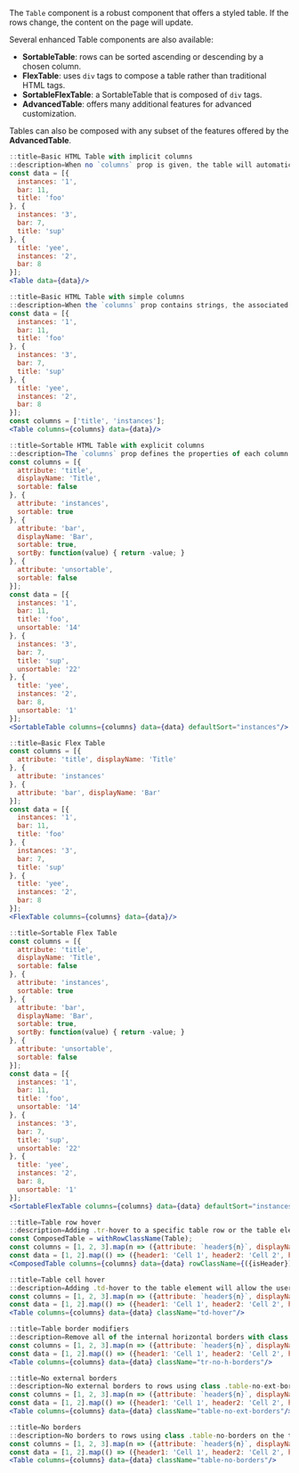 The `Table` component is a robust component that offers a styled table. If the rows change, the content on the page will update.

Several enhanced Table components are also available:
* **SortableTable**: rows can be sorted ascending or descending by a chosen column.
* **FlexTable**: uses `div` tags to compose a table rather than traditional HTML tags.
* **SortableFlexTable**: a SortableTable that is composed of `div` tags.
* **AdvancedTable**: offers many additional features for advanced customization.

Tables can also be composed with any subset of the features offered by the **AdvancedTable**.

```jsx harmony
::title=Basic HTML Table with implicit columns
::description=When no `columns` prop is given, the table will automatically determine the columns and column headers based on the keys of `data`.
const data = [{
  instances: '1',
  bar: 11,
  title: 'foo'
}, {
  instances: '3',
  bar: 7,
  title: 'sup'
}, {
  title: 'yee',
  instances: '2',
  bar: 8
}];
<Table data={data}/>
```

```jsx harmony
::title=Basic HTML Table with simple columns
::description=When the `columns` prop contains strings, the associated data will be shown in the data in the order provided.
const data = [{
  instances: '1',
  bar: 11,
  title: 'foo'
}, {
  instances: '3',
  bar: 7,
  title: 'sup'
}, {
  title: 'yee',
  instances: '2',
  bar: 8
}];
const columns = ['title', 'instances'];
<Table columns={columns} data={data}/>
```

```jsx harmony
::title=Sortable HTML Table with explicit columns
::description=The `columns` prop defines the properties of each column. This allows for more complex table behavior, such as sorting.
const columns = [{
  attribute: 'title',
  displayName: 'Title',
  sortable: false
}, {
  attribute: 'instances',
  sortable: true
}, {
  attribute: 'bar',
  displayName: 'Bar',
  sortable: true,
  sortBy: function(value) { return -value; }
}, {
  attribute: 'unsortable',
  sortable: false
}];
const data = [{
  instances: '1',
  bar: 11,
  title: 'foo',
  unsortable: '14'
}, {
  instances: '3',
  bar: 7,
  title: 'sup',
  unsortable: '22'
}, {
  title: 'yee',
  instances: '2',
  bar: 8,
  unsortable: '1'
}];
<SortableTable columns={columns} data={data} defaultSort="instances"/>
```

```jsx harmony
::title=Basic Flex Table
const columns = [{
  attribute: 'title', displayName: 'Title'
}, {
  attribute: 'instances'
}, {
  attribute: 'bar', displayName: 'Bar'
}];
const data = [{
  instances: '1',
  bar: 11,
  title: 'foo'
}, {
  instances: '3',
  bar: 7,
  title: 'sup'
}, {
  title: 'yee',
  instances: '2',
  bar: 8
}];
<FlexTable columns={columns} data={data}/>
```

```jsx harmony
::title=Sortable Flex Table
const columns = [{
  attribute: 'title',
  displayName: 'Title',
  sortable: false
}, {
  attribute: 'instances',
  sortable: true
}, {
  attribute: 'bar',
  displayName: 'Bar',
  sortable: true,
  sortBy: function(value) { return -value; }
}, {
  attribute: 'unsortable',
  sortable: false
}];
const data = [{
  instances: '1',
  bar: 11,
  title: 'foo',
  unsortable: '14'
}, {
  instances: '3',
  bar: 7,
  title: 'sup',
  unsortable: '22'
}, {
  title: 'yee',
  instances: '2',
  bar: 8,
  unsortable: '1'
}];
<SortableFlexTable columns={columns} data={data} defaultSort="instances"/>
```

```jsx harmony
::title=Table row hover
::description=Adding .tr-hover to a specific table row or the table element itself will add the hover effect.
const ComposedTable = withRowClassName(Table);
const columns = [1, 2, 3].map(n => ({attribute: `header${n}`, displayName: `Header ${n}`}));
const data = [1, 2].map(() => ({header1: 'Cell 1', header2: 'Cell 2', header3: 'Cell 3'}));
<ComposedTable columns={columns} data={data} rowClassName={({isHeader}) => !isHeader && 'tr-hover'}/>
```

```jsx harmony
::title=Table cell hover
::description=Adding .td-hover to the table element will allow the user to highlight individual cells.
const columns = [1, 2, 3].map(n => ({attribute: `header${n}`, displayName: `Header ${n}`}));
const data = [1, 2].map(() => ({header1: 'Cell 1', header2: 'Cell 2', header3: 'Cell 3'}));
<Table columns={columns} data={data} className="td-hover"/>
```

```jsx harmony
::title=Table border modifiers
::description=Remove all of the internal horizontal borders with class .tr-no-h-borders applied to the table row or the table element.
const columns = [1, 2, 3].map(n => ({attribute: `header${n}`, displayName: `Header ${n}`}));
const data = [1, 2].map(() => ({header1: 'Cell 1', header2: 'Cell 2', header3: 'Cell 3'}));
<Table columns={columns} data={data} className="tr-no-h-borders"/>
```

```jsx harmony
::title=No external borders
::description=No external borders to rows using class .table-no-ext-borders on the table element.
const columns = [1, 2, 3].map(n => ({attribute: `header${n}`, displayName: `Header ${n}`}));
const data = [1, 2].map(() => ({header1: 'Cell 1', header2: 'Cell 2', header3: 'Cell 3'}));
<Table columns={columns} data={data} className="table-no-ext-borders"/>
```

```jsx harmony
::title=No borders
::description=No borders to rows using class .table-no-borders on the table element.
const columns = [1, 2, 3].map(n => ({attribute: `header${n}`, displayName: `Header ${n}`}));
const data = [1, 2].map(() => ({header1: 'Cell 1', header2: 'Cell 2', header3: 'Cell 3'}));
<Table columns={columns} data={data} className="table-no-borders"/>
```